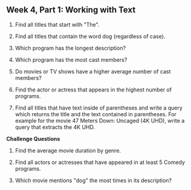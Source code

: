 ## Week 4, Part 1: Working with Text

1. Find all titles that start with "The".

2. Find all titles that contain the word dog (regardless of case).

3. Which program has the longest description?

4. Which program has the most cast members?

5. Do movies or TV shows have a higher average number of cast members?

6. Find the actor or actress that appears in the highest number of programs.

7. Find all titles that have text inside of parentheses and write a query which returns the title and the text contained in parentheses. For example for the movie 47 Meters Down: Uncaged (4K UHD), write a query that extracts the 4K UHD.

**Challenge Questions**

1. Find the average movie duration by genre.

2. Find all actors or actresses that have appeared in at least 5 Comedy programs.

3. Which movie mentions "dog" the most times in its description?

